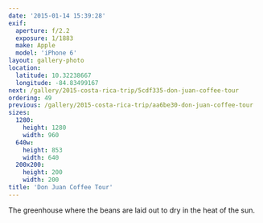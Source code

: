 ```yaml
---
date: '2015-01-14 15:39:28'
exif:
  aperture: f/2.2
  exposure: 1/1883
  make: Apple
  model: 'iPhone 6'
layout: gallery-photo
location:
  latitude: 10.32238667
  longitude: -84.83499167
next: /gallery/2015-costa-rica-trip/5cdf335-don-juan-coffee-tour
ordering: 49
previous: /gallery/2015-costa-rica-trip/aa6be30-don-juan-coffee-tour
sizes:
  1280:
    height: 1280
    width: 960
  640w:
    height: 853
    width: 640
  200x200:
    height: 200
    width: 200
title: 'Don Juan Coffee Tour'
---
```


The greenhouse where the beans are laid out to dry in the heat of the sun.
